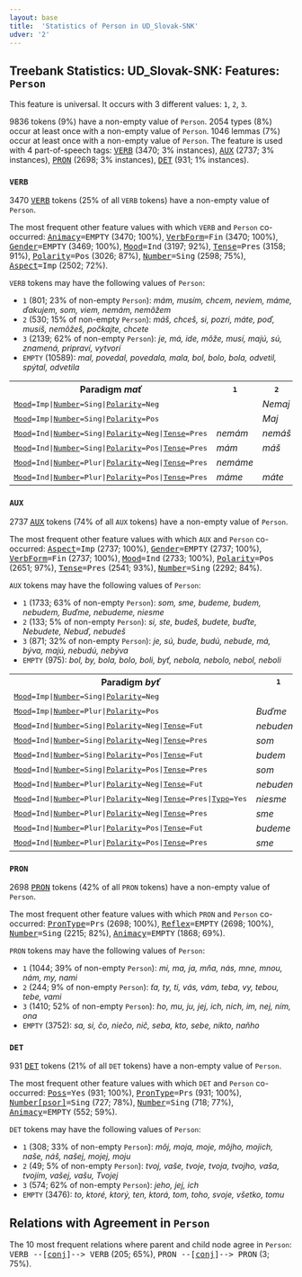 ```yaml
---
layout: base
title:  'Statistics of Person in UD_Slovak-SNK'
udver: '2'
---
```


## Treebank Statistics: UD_Slovak-SNK: Features: `Person`

This feature is universal.
It occurs with 3 different values: `1`, `2`, `3`.

9836 tokens (9%) have a non-empty value of `Person`.
2054 types (8%) occur at least once with a non-empty value of `Person`.
1046 lemmas (7%) occur at least once with a non-empty value of `Person`.
The feature is used with 4 part-of-speech tags: <tt><a href="sk_snk-pos-VERB.html">VERB</a></tt> (3470; 3% instances), <tt><a href="sk_snk-pos-AUX.html">AUX</a></tt> (2737; 3% instances), <tt><a href="sk_snk-pos-PRON.html">PRON</a></tt> (2698; 3% instances), <tt><a href="sk_snk-pos-DET.html">DET</a></tt> (931; 1% instances).

### `VERB`

3470 <tt><a href="sk_snk-pos-VERB.html">VERB</a></tt> tokens (25% of all `VERB` tokens) have a non-empty value of `Person`.

The most frequent other feature values with which `VERB` and `Person` co-occurred: <tt><a href="sk_snk-feat-Animacy.html">Animacy</a></tt><tt>=EMPTY</tt> (3470; 100%), <tt><a href="sk_snk-feat-VerbForm.html">VerbForm</a></tt><tt>=Fin</tt> (3470; 100%), <tt><a href="sk_snk-feat-Gender.html">Gender</a></tt><tt>=EMPTY</tt> (3469; 100%), <tt><a href="sk_snk-feat-Mood.html">Mood</a></tt><tt>=Ind</tt> (3197; 92%), <tt><a href="sk_snk-feat-Tense.html">Tense</a></tt><tt>=Pres</tt> (3158; 91%), <tt><a href="sk_snk-feat-Polarity.html">Polarity</a></tt><tt>=Pos</tt> (3026; 87%), <tt><a href="sk_snk-feat-Number.html">Number</a></tt><tt>=Sing</tt> (2598; 75%), <tt><a href="sk_snk-feat-Aspect.html">Aspect</a></tt><tt>=Imp</tt> (2502; 72%).

`VERB` tokens may have the following values of `Person`:

* `1` (801; 23% of non-empty `Person`): <em>mám, musím, chcem, neviem, máme, ďakujem, som, viem, nemám, nemôžem</em>
* `2` (530; 15% of non-empty `Person`): <em>máš, chceš, si, pozri, máte, poď, musíš, nemôžeš, počkajte, chcete</em>
* `3` (2139; 62% of non-empty `Person`): <em>je, má, ide, môže, musí, majú, sú, znamená, pripraví, vytvorí</em>
* `EMPTY` (10589): <em>mal, povedal, povedala, mala, bol, bolo, bola, odvetil, spýtal, odvetila</em>

<table>
  <tr><th>Paradigm <i>mať</i></th><th><tt>1</tt></th><th><tt>2</tt></th><th><tt>3</tt></th></tr>
  <tr><td><tt><tt><a href="sk_snk-feat-Mood.html">Mood</a></tt><tt>=Imp</tt>|<tt><a href="sk_snk-feat-Number.html">Number</a></tt><tt>=Sing</tt>|<tt><a href="sk_snk-feat-Polarity.html">Polarity</a></tt><tt>=Neg</tt></tt></td><td></td><td><em>Nemaj</em></td><td></td></tr>
  <tr><td><tt><tt><a href="sk_snk-feat-Mood.html">Mood</a></tt><tt>=Imp</tt>|<tt><a href="sk_snk-feat-Number.html">Number</a></tt><tt>=Sing</tt>|<tt><a href="sk_snk-feat-Polarity.html">Polarity</a></tt><tt>=Pos</tt></tt></td><td></td><td><em>Maj</em></td><td></td></tr>
  <tr><td><tt><tt><a href="sk_snk-feat-Mood.html">Mood</a></tt><tt>=Ind</tt>|<tt><a href="sk_snk-feat-Number.html">Number</a></tt><tt>=Sing</tt>|<tt><a href="sk_snk-feat-Polarity.html">Polarity</a></tt><tt>=Neg</tt>|<tt><a href="sk_snk-feat-Tense.html">Tense</a></tt><tt>=Pres</tt></tt></td><td><em>nemám</em></td><td><em>nemáš</em></td><td><em>nemá</em></td></tr>
  <tr><td><tt><tt><a href="sk_snk-feat-Mood.html">Mood</a></tt><tt>=Ind</tt>|<tt><a href="sk_snk-feat-Number.html">Number</a></tt><tt>=Sing</tt>|<tt><a href="sk_snk-feat-Polarity.html">Polarity</a></tt><tt>=Pos</tt>|<tt><a href="sk_snk-feat-Tense.html">Tense</a></tt><tt>=Pres</tt></tt></td><td><em>mám</em></td><td><em>máš</em></td><td><em>má</em></td></tr>
  <tr><td><tt><tt><a href="sk_snk-feat-Mood.html">Mood</a></tt><tt>=Ind</tt>|<tt><a href="sk_snk-feat-Number.html">Number</a></tt><tt>=Plur</tt>|<tt><a href="sk_snk-feat-Polarity.html">Polarity</a></tt><tt>=Neg</tt>|<tt><a href="sk_snk-feat-Tense.html">Tense</a></tt><tt>=Pres</tt></tt></td><td><em>nemáme</em></td><td></td><td><em>nemajú</em></td></tr>
  <tr><td><tt><tt><a href="sk_snk-feat-Mood.html">Mood</a></tt><tt>=Ind</tt>|<tt><a href="sk_snk-feat-Number.html">Number</a></tt><tt>=Plur</tt>|<tt><a href="sk_snk-feat-Polarity.html">Polarity</a></tt><tt>=Pos</tt>|<tt><a href="sk_snk-feat-Tense.html">Tense</a></tt><tt>=Pres</tt></tt></td><td><em>máme</em></td><td><em>máte</em></td><td><em>majú</em></td></tr>
</table>

### `AUX`

2737 <tt><a href="sk_snk-pos-AUX.html">AUX</a></tt> tokens (74% of all `AUX` tokens) have a non-empty value of `Person`.

The most frequent other feature values with which `AUX` and `Person` co-occurred: <tt><a href="sk_snk-feat-Aspect.html">Aspect</a></tt><tt>=Imp</tt> (2737; 100%), <tt><a href="sk_snk-feat-Gender.html">Gender</a></tt><tt>=EMPTY</tt> (2737; 100%), <tt><a href="sk_snk-feat-VerbForm.html">VerbForm</a></tt><tt>=Fin</tt> (2737; 100%), <tt><a href="sk_snk-feat-Mood.html">Mood</a></tt><tt>=Ind</tt> (2733; 100%), <tt><a href="sk_snk-feat-Polarity.html">Polarity</a></tt><tt>=Pos</tt> (2651; 97%), <tt><a href="sk_snk-feat-Tense.html">Tense</a></tt><tt>=Pres</tt> (2541; 93%), <tt><a href="sk_snk-feat-Number.html">Number</a></tt><tt>=Sing</tt> (2292; 84%).

`AUX` tokens may have the following values of `Person`:

* `1` (1733; 63% of non-empty `Person`): <em>som, sme, budeme, budem, nebudem, Buďme, nebudeme, niesme</em>
* `2` (133; 5% of non-empty `Person`): <em>si, ste, budeš, budete, buďte, Nebudete, Nebuď, nebudeš</em>
* `3` (871; 32% of non-empty `Person`): <em>je, sú, bude, budú, nebude, má, býva, majú, nebudú, nebýva</em>
* `EMPTY` (975): <em>bol, by, bola, bolo, boli, byť, nebola, nebolo, nebol, neboli</em>

<table>
  <tr><th>Paradigm <i>byť</i></th><th><tt>1</tt></th><th><tt>2</tt></th><th><tt>3</tt></th></tr>
  <tr><td><tt><tt><a href="sk_snk-feat-Mood.html">Mood</a></tt><tt>=Imp</tt>|<tt><a href="sk_snk-feat-Number.html">Number</a></tt><tt>=Sing</tt>|<tt><a href="sk_snk-feat-Polarity.html">Polarity</a></tt><tt>=Neg</tt></tt></td><td></td><td><em>Nebuď</em></td><td></td></tr>
  <tr><td><tt><tt><a href="sk_snk-feat-Mood.html">Mood</a></tt><tt>=Imp</tt>|<tt><a href="sk_snk-feat-Number.html">Number</a></tt><tt>=Plur</tt>|<tt><a href="sk_snk-feat-Polarity.html">Polarity</a></tt><tt>=Pos</tt></tt></td><td><em>Buďme</em></td><td><em>buďte</em></td><td></td></tr>
  <tr><td><tt><tt><a href="sk_snk-feat-Mood.html">Mood</a></tt><tt>=Ind</tt>|<tt><a href="sk_snk-feat-Number.html">Number</a></tt><tt>=Sing</tt>|<tt><a href="sk_snk-feat-Polarity.html">Polarity</a></tt><tt>=Neg</tt>|<tt><a href="sk_snk-feat-Tense.html">Tense</a></tt><tt>=Fut</tt></tt></td><td><em>nebudem</em></td><td><em>nebudeš</em></td><td><em>nebude</em></td></tr>
  <tr><td><tt><tt><a href="sk_snk-feat-Mood.html">Mood</a></tt><tt>=Ind</tt>|<tt><a href="sk_snk-feat-Number.html">Number</a></tt><tt>=Sing</tt>|<tt><a href="sk_snk-feat-Polarity.html">Polarity</a></tt><tt>=Neg</tt>|<tt><a href="sk_snk-feat-Tense.html">Tense</a></tt><tt>=Pres</tt></tt></td><td><em>som</em></td><td><em>si</em></td><td><em>je</em></td></tr>
  <tr><td><tt><tt><a href="sk_snk-feat-Mood.html">Mood</a></tt><tt>=Ind</tt>|<tt><a href="sk_snk-feat-Number.html">Number</a></tt><tt>=Sing</tt>|<tt><a href="sk_snk-feat-Polarity.html">Polarity</a></tt><tt>=Pos</tt>|<tt><a href="sk_snk-feat-Tense.html">Tense</a></tt><tt>=Fut</tt></tt></td><td><em>budem</em></td><td><em>budeš</em></td><td><em>bude</em></td></tr>
  <tr><td><tt><tt><a href="sk_snk-feat-Mood.html">Mood</a></tt><tt>=Ind</tt>|<tt><a href="sk_snk-feat-Number.html">Number</a></tt><tt>=Sing</tt>|<tt><a href="sk_snk-feat-Polarity.html">Polarity</a></tt><tt>=Pos</tt>|<tt><a href="sk_snk-feat-Tense.html">Tense</a></tt><tt>=Pres</tt></tt></td><td><em>som</em></td><td><em>si</em></td><td><em>je</em></td></tr>
  <tr><td><tt><tt><a href="sk_snk-feat-Mood.html">Mood</a></tt><tt>=Ind</tt>|<tt><a href="sk_snk-feat-Number.html">Number</a></tt><tt>=Plur</tt>|<tt><a href="sk_snk-feat-Polarity.html">Polarity</a></tt><tt>=Neg</tt>|<tt><a href="sk_snk-feat-Tense.html">Tense</a></tt><tt>=Fut</tt></tt></td><td><em>nebudeme</em></td><td><em>Nebudete</em></td><td><em>nebudú</em></td></tr>
  <tr><td><tt><tt><a href="sk_snk-feat-Mood.html">Mood</a></tt><tt>=Ind</tt>|<tt><a href="sk_snk-feat-Number.html">Number</a></tt><tt>=Plur</tt>|<tt><a href="sk_snk-feat-Polarity.html">Polarity</a></tt><tt>=Neg</tt>|<tt><a href="sk_snk-feat-Tense.html">Tense</a></tt><tt>=Pres</tt>|<tt><a href="sk_snk-feat-Typo.html">Typo</a></tt><tt>=Yes</tt></tt></td><td><em>niesme</em></td><td></td><td></td></tr>
  <tr><td><tt><tt><a href="sk_snk-feat-Mood.html">Mood</a></tt><tt>=Ind</tt>|<tt><a href="sk_snk-feat-Number.html">Number</a></tt><tt>=Plur</tt>|<tt><a href="sk_snk-feat-Polarity.html">Polarity</a></tt><tt>=Neg</tt>|<tt><a href="sk_snk-feat-Tense.html">Tense</a></tt><tt>=Pres</tt></tt></td><td><em>sme</em></td><td></td><td><em>sú</em></td></tr>
  <tr><td><tt><tt><a href="sk_snk-feat-Mood.html">Mood</a></tt><tt>=Ind</tt>|<tt><a href="sk_snk-feat-Number.html">Number</a></tt><tt>=Plur</tt>|<tt><a href="sk_snk-feat-Polarity.html">Polarity</a></tt><tt>=Pos</tt>|<tt><a href="sk_snk-feat-Tense.html">Tense</a></tt><tt>=Fut</tt></tt></td><td><em>budeme</em></td><td><em>budete</em></td><td><em>budú</em></td></tr>
  <tr><td><tt><tt><a href="sk_snk-feat-Mood.html">Mood</a></tt><tt>=Ind</tt>|<tt><a href="sk_snk-feat-Number.html">Number</a></tt><tt>=Plur</tt>|<tt><a href="sk_snk-feat-Polarity.html">Polarity</a></tt><tt>=Pos</tt>|<tt><a href="sk_snk-feat-Tense.html">Tense</a></tt><tt>=Pres</tt></tt></td><td><em>sme</em></td><td><em>ste</em></td><td><em>sú</em></td></tr>
</table>

### `PRON`

2698 <tt><a href="sk_snk-pos-PRON.html">PRON</a></tt> tokens (42% of all `PRON` tokens) have a non-empty value of `Person`.

The most frequent other feature values with which `PRON` and `Person` co-occurred: <tt><a href="sk_snk-feat-PronType.html">PronType</a></tt><tt>=Prs</tt> (2698; 100%), <tt><a href="sk_snk-feat-Reflex.html">Reflex</a></tt><tt>=EMPTY</tt> (2698; 100%), <tt><a href="sk_snk-feat-Number.html">Number</a></tt><tt>=Sing</tt> (2215; 82%), <tt><a href="sk_snk-feat-Animacy.html">Animacy</a></tt><tt>=EMPTY</tt> (1868; 69%).

`PRON` tokens may have the following values of `Person`:

* `1` (1044; 39% of non-empty `Person`): <em>mi, ma, ja, mňa, nás, mne, mnou, nám, my, nami</em>
* `2` (244; 9% of non-empty `Person`): <em>ťa, ty, ti, vás, vám, teba, vy, tebou, tebe, vami</em>
* `3` (1410; 52% of non-empty `Person`): <em>ho, mu, ju, jej, ich, nich, im, nej, ním, ona</em>
* `EMPTY` (3752): <em>sa, si, čo, niečo, nič, seba, kto, sebe, nikto, naňho</em>

### `DET`

931 <tt><a href="sk_snk-pos-DET.html">DET</a></tt> tokens (21% of all `DET` tokens) have a non-empty value of `Person`.

The most frequent other feature values with which `DET` and `Person` co-occurred: <tt><a href="sk_snk-feat-Poss.html">Poss</a></tt><tt>=Yes</tt> (931; 100%), <tt><a href="sk_snk-feat-PronType.html">PronType</a></tt><tt>=Prs</tt> (931; 100%), <tt><a href="sk_snk-feat-Number-psor.html">Number[psor]</a></tt><tt>=Sing</tt> (727; 78%), <tt><a href="sk_snk-feat-Number.html">Number</a></tt><tt>=Sing</tt> (718; 77%), <tt><a href="sk_snk-feat-Animacy.html">Animacy</a></tt><tt>=EMPTY</tt> (552; 59%).

`DET` tokens may have the following values of `Person`:

* `1` (308; 33% of non-empty `Person`): <em>môj, moja, moje, môjho, mojich, naše, náš, našej, mojej, moju</em>
* `2` (49; 5% of non-empty `Person`): <em>tvoj, vaše, tvoje, tvoja, tvojho, vaša, tvojím, vašej, vašu, Tvojej</em>
* `3` (574; 62% of non-empty `Person`): <em>jeho, jej, ich</em>
* `EMPTY` (3476): <em>to, ktoré, ktorý, ten, ktorá, tom, toho, svoje, všetko, tomu</em>

## Relations with Agreement in `Person`

The 10 most frequent relations where parent and child node agree in `Person`:
<tt>VERB --[<tt><a href="sk_snk-dep-conj.html">conj</a></tt>]--> VERB</tt> (205; 65%),
<tt>PRON --[<tt><a href="sk_snk-dep-conj.html">conj</a></tt>]--> PRON</tt> (3; 75%).

